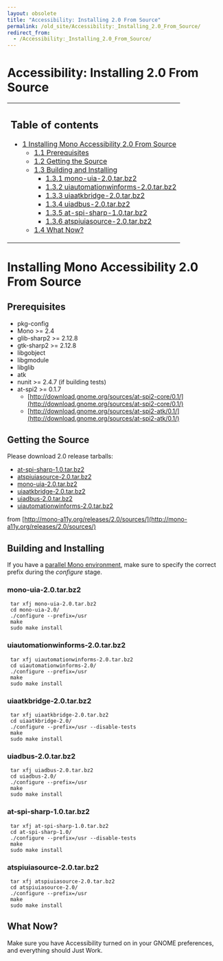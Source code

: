 ```yaml
---
layout: obsolete
title: "Accessibility: Installing 2.0 From Source"
permalink: /old_site/Accessibility:_Installing_2.0_From_Source/
redirect_from:
  - /Accessibility:_Installing_2.0_From_Source/
---
```


Accessibility: Installing 2.0 From Source
=========================================

<table>
<col width="100%" />
<tbody>
<tr class="odd">
<td align="left"><h2>Table of contents</h2>
<ul>
<li><a href="#installing-mono-accessibility-20-from-source">1 Installing Mono Accessibility 2.0 From Source</a>
<ul>
<li><a href="#prerequisites">1.1 Prerequisites</a></li>
<li><a href="#getting-the-source">1.2 Getting the Source</a></li>
<li><a href="#building-and-installing">1.3 Building and Installing</a>
<ul>
<li><a href="#mono-uia-20tarbz2">1.3.1 mono-uia-2.0.tar.bz2</a></li>
<li><a href="#uiautomationwinforms-20tarbz2">1.3.2 uiautomationwinforms-2.0.tar.bz2</a></li>
<li><a href="#uiaatkbridge-20tarbz2">1.3.3 uiaatkbridge-2.0.tar.bz2</a></li>
<li><a href="#uiadbus-20tarbz2">1.3.4 uiadbus-2.0.tar.bz2</a></li>
<li><a href="#at-spi-sharp-10tarbz2">1.3.5 at-spi-sharp-1.0.tar.bz2</a></li>
<li><a href="#atspiuiasource-20tarbz2">1.3.6 atspiuiasource-2.0.tar.bz2</a></li>
</ul></li>
<li><a href="#what-now">1.4 What Now?</a></li>
</ul></li>
</ul></td>
</tr>
</tbody>
</table>

Installing Mono Accessibility 2.0 From Source
=============================================

Prerequisites
-------------

-   pkg-config
-   Mono \>= 2.4
-   glib-sharp2 \>= 2.12.8
-   gtk-sharp2 \>= 2.12.8
-   libgobject
-   libgmodule
-   libglib
-   atk
-   nunit \>= 2.4.7 (if building tests)
-   at-spi2 \>= 0.1.7
    -   [http://download.gnome.org/sources/at-spi2-core/0.1/](http://download.gnome.org/sources/at-spi2-core/0.1/)
    -   [http://download.gnome.org/sources/at-spi2-atk/0.1/](http://download.gnome.org/sources/at-spi2-atk/0.1/)

Getting the Source
------------------

Please download 2.0 release tarballs:

-   [at-spi-sharp-1.0.tar.bz2](http://mono-a11y.org/releases/2.0/sources/at-spi-sharp-1.0.tar.bz2)
-   [atspiuiasource-2.0.tar.bz2](http://mono-a11y.org/releases/2.0/sources/atspiuiasource-2.0.tar.bz2)
-   [mono-uia-2.0.tar.bz2](http://mono-a11y.org/releases/2.0/sources/mono-uia-2.0.tar.bz2)
-   [uiaatkbridge-2.0.tar.bz2](http://mono-a11y.org/releases/2.0/sources/uiaatkbridge-2.0.tar.bz2)
-   [uiadbus-2.0.tar.bz2](http://mono-a11y.org/releases/2.0/sources/uiadbus-2.0.tar.bz2)
-   [uiautomationwinforms-2.0.tar.bz2](http://mono-a11y.org/releases/2.0/sources/uiautomationwinforms-2.0.tar.bz2)

from [http://mono-a11y.org/releases/2.0/sources/](http://mono-a11y.org/releases/2.0/sources/)

Building and Installing
-----------------------

If you have a [parallel Mono environment]({{site.github.url}}/old_site/Parallel_Mono_Environments "Parallel Mono Environments"), make sure to specify the correct prefix during the *configure* stage.

### mono-uia-2.0.tar.bz2

     tar xfj mono-uia-2.0.tar.bz2
     cd mono-uia-2.0/
     ./configure --prefix=/usr
     make
     sudo make install

### uiautomationwinforms-2.0.tar.bz2

     tar xfj uiautomationwinforms-2.0.tar.bz2
     cd uiautomationwinforms-2.0/
     ./configure --prefix=/usr
     make 
     sudo make install

### uiaatkbridge-2.0.tar.bz2

     tar xfj uiaatkbridge-2.0.tar.bz2
     cd uiaatkbridge-2.0/
     ./configure --prefix=/usr --disable-tests
     make
     sudo make install

### uiadbus-2.0.tar.bz2

     tar xfj uiadbus-2.0.tar.bz2
     cd uiadbus-2.0/
     ./configure --prefix=/usr
     make 
     sudo make install

### at-spi-sharp-1.0.tar.bz2

     tar xfj at-spi-sharp-1.0.tar.bz2
     cd at-spi-sharp-1.0/
     ./configure --prefix=/usr --disable-tests
     make
     sudo make install

### atspiuiasource-2.0.tar.bz2

     tar xfj atspiuiasource-2.0.tar.bz2
     cd atspiuiasource-2.0/
     ./configure --prefix=/usr
     make
     sudo make install

What Now?
---------

Make sure you have Accessibility turned on in your GNOME preferences, and everything should Just Work.

